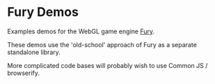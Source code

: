 # Fury Demos

Examples demos for the WebGL game engine [Fury](https://github.com/delphic/Fury).

These demos use the 'old-school' approach of Fury as a separate standalone library.

More complicated code bases will probably wish to use Common JS / browserify.
